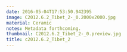 ```yaml
---
date: 2016-05-04T17:53:50.942395
image: C2012.6.2_Tibet_2-_0.2000x2000.jpg
material: Ceramic
notes: Metadata forthcoming.
thumbnail: C2012.6.2_Tibet_2-_0.preview.jpg
title: c2012.6.2_Tibet_2
---
```



